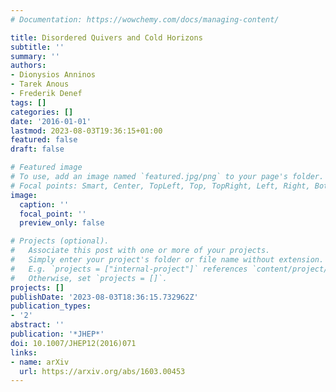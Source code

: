 ```yaml
---
# Documentation: https://wowchemy.com/docs/managing-content/

title: Disordered Quivers and Cold Horizons
subtitle: ''
summary: ''
authors:
- Dionysios Anninos
- Tarek Anous
- Frederik Denef
tags: []
categories: []
date: '2016-01-01'
lastmod: 2023-08-03T19:36:15+01:00
featured: false
draft: false

# Featured image
# To use, add an image named `featured.jpg/png` to your page's folder.
# Focal points: Smart, Center, TopLeft, Top, TopRight, Left, Right, BottomLeft, Bottom, BottomRight.
image:
  caption: ''
  focal_point: ''
  preview_only: false

# Projects (optional).
#   Associate this post with one or more of your projects.
#   Simply enter your project's folder or file name without extension.
#   E.g. `projects = ["internal-project"]` references `content/project/deep-learning/index.md`.
#   Otherwise, set `projects = []`.
projects: []
publishDate: '2023-08-03T18:36:15.732962Z'
publication_types:
- '2'
abstract: ''
publication: '*JHEP*'
doi: 10.1007/JHEP12(2016)071
links:
- name: arXiv
  url: https://arxiv.org/abs/1603.00453
---
```


